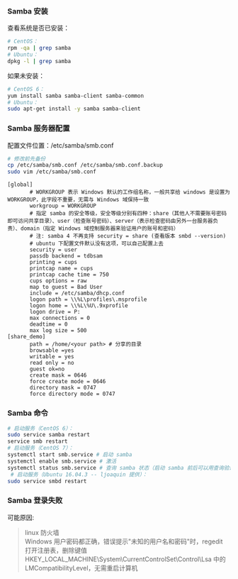 
### Samba 安装
查看系统是否已安装：
```bash
# CentOS：
rpm -qa | grep samba
# Ubuntu：
dpkg -l | grep samba
```
如果未安装：
```bash
# CentOS 6：
yum install samba samba-client samba-common
# Ubuntu：
sudo apt-get install -y samba samba-client
```

### Samba 服务器配置
配置文件位置：/etc/samba/smb.conf  
```bash
# 修改前先备份
cp /etc/samba/smb.conf /etc/samba/smb.conf.backup
sudo vim /etc/samba/smb.conf
```

```
[global]
       # WORKGROUP 表示 Windows 默认的工作组名称，一般共享给 windows 是设置为 WORKGROUP，此字段不重要，无需与 Windows 域保持一致
       workgroup = WORKGROUP  
       # 指定 samba 的安全等级，安全等级分别有四种：share（其他人不需要账号密码即可访问共享目录）、user（检查账号密码）、server（表示检查密码由另外一台服务器负责）、domain（指定 Windows 域控制服务器来验证用户的账号和密码） 
       # 注: samba 4 不再支持 security = share (查看版本 smbd --version)
       # ubuntu 下配置文件默认没有这项，可以自己配置上去
       security = user 
       passdb backend = tdbsam
       printing = cups
       printcap name = cups
       printcap cache time = 750
       cups options = raw
       map to guest = Bad User
       include = /etc/samba/dhcp.conf
       logon path = \\%L\profiles\.msprofile
       logon home = \\%L\%U\.9xprofile
       logon drive = P:
       max connections = 0
       deadtime = 0
       max log size = 500
[share_demo]
       path = /home/<your path> # 分享的目录
       browsable =yes
       writable = yes
       read only = no
       guest ok=no     
       create mask = 0646
       force create mode = 0646
       directory mask = 0747
       force directory mode = 0747
```

### Samba 命令
```bash
# 启动服务（CentOS 6）：
sudo service samba restart
service smb restart 
# 启动服务（CentOS 7）：
systemctl start smb.service # 启动 samba
systemctl enable smb.service # 激活
systemctl status smb.service # 查询 samba 状态（启动 samba 前后可以用查询验证）
 # 启动服务（Ubuntu 16.04.3 -- ljoaquin 提供）：
sudo service smbd restart
```

### Samba 登录失败
可能原因:  
> linux 防火墙  
> Windows 用户密码都正确，错误提示"未知的用户名和密码"时，regedit 打开注册表，删除键值 HKEY_LOCAL_MACHINE\System\CurrentControlSet\Control\Lsa 中的 LMCompatibilityLevel，无需重启计算机
